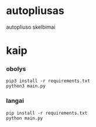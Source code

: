 # autopliusas

autopliuso skelbimai

# kaip

### obolys

```
pip3 install -r requirements.txt
python3 main.py
```

### langai

```
pip install -r requirements.txt
python main.py
```
